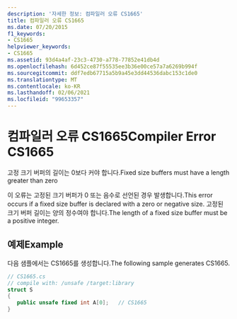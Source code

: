 ```yaml
---
description: '자세한 정보: 컴파일러 오류 CS1665'
title: 컴파일러 오류 CS1665
ms.date: 07/20/2015
f1_keywords:
- CS1665
helpviewer_keywords:
- CS1665
ms.assetid: 93d4a4af-23c3-4730-a778-77852e41db4d
ms.openlocfilehash: 6d452ce87f55535ee3b36e00ce57a7a6269b994f
ms.sourcegitcommit: ddf7edb67715a5b9a45e3dd44536dabc153c1de0
ms.translationtype: MT
ms.contentlocale: ko-KR
ms.lasthandoff: 02/06/2021
ms.locfileid: "99653357"
---
```

# <a name="compiler-error-cs1665"></a><span data-ttu-id="8c7eb-103">컴파일러 오류 CS1665</span><span class="sxs-lookup"><span data-stu-id="8c7eb-103">Compiler Error CS1665</span></span>

<span data-ttu-id="8c7eb-104">고정 크기 버퍼의 길이는 0보다 커야 합니다.</span><span class="sxs-lookup"><span data-stu-id="8c7eb-104">Fixed size buffers must have a length greater than zero</span></span>  
  
 <span data-ttu-id="8c7eb-105">이 오류는 고정된 크기 버퍼가 0 또는 음수로 선언된 경우 발생합니다.</span><span class="sxs-lookup"><span data-stu-id="8c7eb-105">This error occurs if a fixed size buffer is declared with a zero or negative size.</span></span> <span data-ttu-id="8c7eb-106">고정된 크기 버퍼 길이는 양의 정수여야 합니다.</span><span class="sxs-lookup"><span data-stu-id="8c7eb-106">The length of a fixed size buffer must be a positive integer.</span></span>  
  
## <a name="example"></a><span data-ttu-id="8c7eb-107">예제</span><span class="sxs-lookup"><span data-stu-id="8c7eb-107">Example</span></span>  

 <span data-ttu-id="8c7eb-108">다음 샘플에서는 CS1665를 생성합니다.</span><span class="sxs-lookup"><span data-stu-id="8c7eb-108">The following sample generates CS1665.</span></span>  
  
```csharp  
// CS1665.cs  
// compile with: /unsafe /target:library  
struct S  
{
   public unsafe fixed int A[0];   // CS1665  
}  
```
